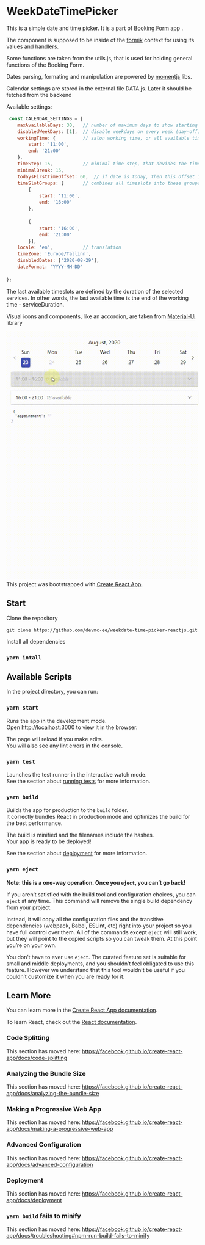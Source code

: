 
# WeekDateTimePicker
This is a simple date and time picker. It is a part of [Booking Form](https://github.com/devmc-ee/devmcee-booking) app
.  
 
The component is supposed to be inside of the [formik](https://formik.org/docs/overview) context for using its values 
and handlers.

Some functions are taken from the utils.js, that is used for holding general functions of the Booking Form.

Dates parsing,  formating and manipulation are powered by [momentjs](https://momentjs.com/) libs.

Calendar settings are stored in the external file DATA.js. Later it should be fetched from the backend

Available settings:
```javascript
 const CALENDAR_SETTINGS = {
	maxAvailableDays: 30,   // number of maximum days to show starting from today
	disabledWeekDays: [1],  // disable weekdays on every week (day-off) 
	workingTime: {          // salon working time, or all available times range 
		start: '11:00',
		end: '21:00'
	},
	timeStep: 15,           // minimal time step, that devides the time range on steps (slots)
	minimalBreak: 15,
	todaysFirstTimeOffset: 60,  // if date is today, then this offset is added to the current time to show first  slot
	timeSlotGroups: [       // combines all timeslots into these groups. Used for accordion
		{
			start: '11:00',
			end: '16:00'
		},

		{
			start: '16:00',
			end: '21:00'
		}],
	locale: 'en',           // translation
	timeZone: 'Europe/Tallinn',
    disabledDates: ['2020-08-29'],
    dateFormat: 'YYYY-MM-DD'

};
```

The last available timeslots are defined by the duration of the selected services. In other words, the last 
available time is the end of the working time - serviceDuration. 

Visual icons and components, like an accordion, are taken from [Material-Ui](https://material-ui.com/) library

![WeekDateTimePicker sample view](WeekDateTimePickerReactJs.gif "Weekdate Time Picker, Reactjs")
This project was bootstrapped with [Create React App](https://github.com/facebook/create-react-app).

## Start

Clone the repository
```
git clone https://github.com/devmc-ee/weekdate-time-picker-reactjs.git

```

Install all dependencies
### `yarn intall`

## Available Scripts

In the project directory, you can run:

### `yarn start`

Runs the app in the development mode.<br />
Open [http://localhost:3000](http://localhost:3000) to view it in the browser.

The page will reload if you make edits.<br />
You will also see any lint errors in the console.

### `yarn test`

Launches the test runner in the interactive watch mode.<br />
See the section about [running tests](https://facebook.github.io/create-react-app/docs/running-tests) for more information.

### `yarn build`

Builds the app for production to the `build` folder.<br />
It correctly bundles React in production mode and optimizes the build for the best performance.

The build is minified and the filenames include the hashes.<br />
Your app is ready to be deployed!

See the section about [deployment](https://facebook.github.io/create-react-app/docs/deployment) for more information.

### `yarn eject`

**Note: this is a one-way operation. Once you `eject`, you can’t go back!**

If you aren’t satisfied with the build tool and configuration choices, you can `eject` at any time. This command will remove the single build dependency from your project.

Instead, it will copy all the configuration files and the transitive dependencies (webpack, Babel, ESLint, etc) right into your project so you have full control over them. All of the commands except `eject` will still work, but they will point to the copied scripts so you can tweak them. At this point you’re on your own.

You don’t have to ever use `eject`. The curated feature set is suitable for small and middle deployments, and you shouldn’t feel obligated to use this feature. However we understand that this tool wouldn’t be useful if you couldn’t customize it when you are ready for it.

## Learn More

You can learn more in the [Create React App documentation](https://facebook.github.io/create-react-app/docs/getting-started).

To learn React, check out the [React documentation](https://reactjs.org/).

### Code Splitting

This section has moved here: https://facebook.github.io/create-react-app/docs/code-splitting

### Analyzing the Bundle Size

This section has moved here: https://facebook.github.io/create-react-app/docs/analyzing-the-bundle-size

### Making a Progressive Web App

This section has moved here: https://facebook.github.io/create-react-app/docs/making-a-progressive-web-app

### Advanced Configuration

This section has moved here: https://facebook.github.io/create-react-app/docs/advanced-configuration

### Deployment

This section has moved here: https://facebook.github.io/create-react-app/docs/deployment

### `yarn build` fails to minify

This section has moved here: https://facebook.github.io/create-react-app/docs/troubleshooting#npm-run-build-fails-to-minify
